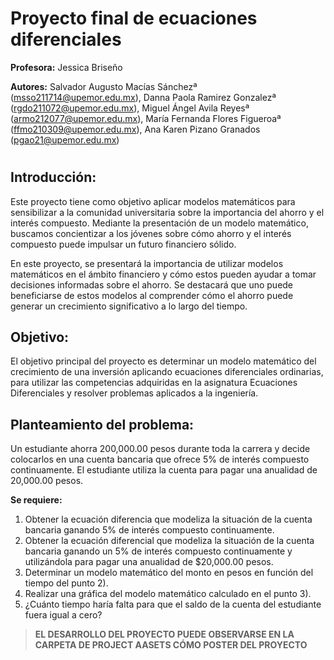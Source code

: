 
# Proyecto final de ecuaciones diferenciales

**Profesora:** Jessica Briseño

**Autores:** Salvador Augusto Macías Sánchezª (msso211714@upemor.edu.mx), Danna Paola Ramirez Gonzalezª (rgdo211072@upemor.edu.mx), Miguel Ángel Avila Reyesª (armo212077@upemor.edu.mx), María Fernanda Flores Figueroaª (ffmo210309@upemor.edu.mx), Ana Karen Pizano Granados (pgao21@upemor.edu.mx)

#

## Introducción: 

Este proyecto tiene como objetivo aplicar modelos matemáticos para       sensibilizar a la comunidad universitaria sobre la importancia del ahorro y el interés compuesto. Mediante la presentación de un modelo matemático, buscamos concientizar a los jóvenes sobre cómo ahorro y el  interés         compuesto puede impulsar un futuro financiero sólido.

En este proyecto, se presentará la importancia de utilizar modelos matemáticos en el ámbito financiero y cómo estos pueden ayudar a tomar decisiones informadas sobre el ahorro. Se destacará que uno puede beneficiarse de estos modelos al comprender cómo el ahorro puede generar un crecimiento significativo a lo largo del tiempo.

## Objetivo: 

El objetivo principal del proyecto es determinar un modelo matemático del crecimiento de una inversión aplicando ecuaciones diferenciales ordinarias, para utilizar las competencias adquiridas en la asignatura Ecuaciones Diferenciales y resolver problemas aplicados a la ingeniería.

## Planteamiento del problema: 

Un estudiante ahorra 200,000.00 pesos durante toda la carrera y decide colocarlos en una cuenta bancaria que ofrece 5% de interés compuesto continuamente. El estudiante utiliza la cuenta para pagar una anualidad de 20,000.00 pesos. 

**Se requiere:**

1. Obtener la ecuación diferencia que modeliza la situación de la cuenta bancaria ganando 5% de interés compuesto continuamente. 
2. Obtener la ecuación diferencial que modeliza la situación de la cuenta bancaria ganando un 5% de interés compuesto continuamente y utilizándola para pagar una anualidad de $20,000.00 pesos. 
3. Determinar un modelo matemático del monto en pesos en función del tiempo del punto 2). 
4. Realizar una gráfica del modelo matemático calculado en el punto 3).
5. ¿Cuánto tiempo haría falta para que el saldo de la cuenta del estudiante fuera igual a cero?

>**EL DESARROLLO DEL PROYECTO PUEDE OBSERVARSE EN LA CARPETA DE PROJECT AASETS CÓMO POSTER DEL PROYECTO**